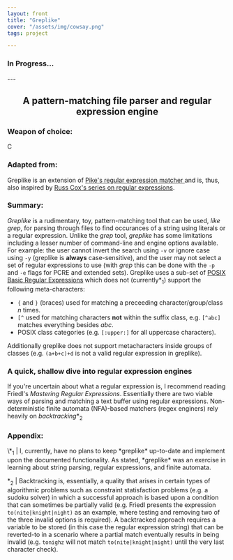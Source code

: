 ```yaml
---
layout: front
title: "Greplike"
cover: "/assets/img/cowsay.png"
tags: project 

---
```



<h3>In Progress... </h3>
---

<h2 align="center">A pattern-matching file parser and regular expression engine</h2>
<h3>Weapon of choice:</h3>
<p>C</p>
<h3>Adapted from:</h3>
Greplike is an extension of <a href="https://www.oreilly.com/library/view/beautiful-code/9780596510046/ch01.html">Pike's regular expression matcher </a> and is, thus, also inspired by <a href="https://swtch.com/~rsc/regexp/">Russ Cox's series on regular expressions</a>.
<h3>Summary:</h3>

*Greplike* is a rudimentary, toy, pattern-matching tool that can be used, *like grep*, for parsing through files to find occurances of a string using literals or a regular expression. Unlike the *grep* tool, *greplike*
has some limitations including a lesser number of command-line and engine options available. For example: the user cannot invert the search using `-v` or ignore case using `-y` 
(greplike is **always** case-sensitive), and the user may not select a set of regular expressions to use (with *grep* this can be done with the `-p` and `-e` flags for PCRE and extended sets).
Greplike uses a sub-set of [POSIX Basic Regular Expressions](https://en.wikibooks.org/wiki/Regular_Expressions/POSIX_Basic_Regular_Expressions) which does not (currently\*<sub>1</sub>) support the following
meta-characters:

- `{` and `}` (braces) used for matching a preceeding character/group/class *n* times.
- `[^` used for matching characters **not** within the suffix class, e.g. `[^abc]` matches everything besides *abc*.
- POSIX class categories (e.g. `[:upper:]` for all uppercase characters). 

Additionally greplike does not support metacharacters inside groups of classes (e.g. `(a+b+c)+d` is not a valid regular expression in greplike).

<h3>A quick, shallow dive into regular expression engines</h3>

If you're uncertain about what a regular expression is, I recommend reading Friedl's *Mastering Regular Expressions*. Essentially there are two viable ways of parsing and matching a text buffer
using regular expressions. Non-deterministic finite automata (NFA)-based matchers (regex enginers) rely heavily on *backtracking*\*<sub>2</sub> 

<h3>Appendix:</h3>
\*<sub>1</sub> | I, currently, have no plans to keep *greplike* up-to-date and implement upon the documented functionality. As stated, *greplike* was an exercise in learning about string parsing, regular 
expressions, and finite automata.

\*<sub>2</sub> | Backtracking is, essentially, a quality that arises in certain types of algorithmic problems such as constraint statisfaction problems (e.g. a sudoku solver) in which a successful
approach is based upon a condition that can sometimes be partially valid (e.g. Friedl presents the expression `to(nite|knight|night)` as an example, where testing and removing two of the three 
invalid options is required). A backtracked approach requires a variable to be stored (in this case the regular expression string) that can be reverted-to in a scenario where a partial match
eventually results in being invalid (e.g. `tonighz` will not match `to(nite|knight|night)` until the very last character check).
